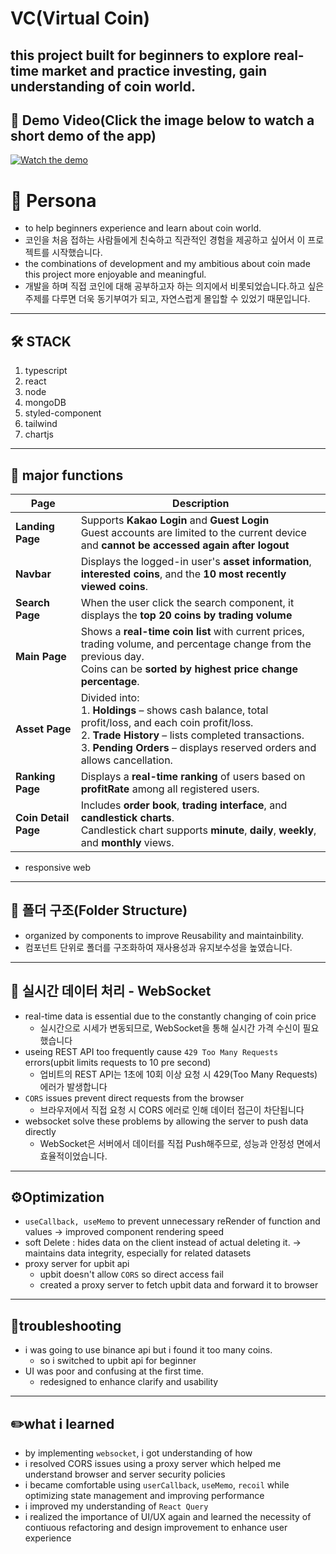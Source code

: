 # VC(Virtual Coin)

this project built for beginners to explore real-time market and practice investing, gain understanding of coin world.
---

## 🎥 Demo Video(Click the image below to watch a short demo of the app)
[![Watch the demo](https://img.youtube.com/vi/ccbFX_n9WCk/0.jpg)](https://www.youtube.com/watch?v=ccbFX_n9WCk)



# 👤 Persona
- to help beginners experience and learn about coin world.
- 코인을 처음 접하는 사람들에게 친숙하고 직관적인 경험을 제공하고 싶어서 이 프로젝트를 시작했습니다.
- the combinations of development and my ambitious about coin made this project more enjoyable and meaningful.
- 개발을 하며 직접 코인에 대해 공부하고자 하는 의지에서 비롯되었습니다.하고 싶은 주제를 다루면 더욱 동기부여가 되고, 자연스럽게 몰입할 수 있었기 때문입니다.

---
## 🛠️ STACK
1. typescript
2. react
3. node
4. mongoDB
5. styled-component
6. tailwind
7. chartjs

---

## 🚀 major functions
| Page | Description |
|------|-------------|
| **Landing Page** | Supports **Kakao Login** and **Guest Login**<br/> Guest accounts are limited to the current device and **cannot be accessed again after logout** |
| **Navbar** | Displays the logged-in user's **asset information**, **interested coins**, and the **10 most recently viewed coins**. |
| **Search Page** | When the user click the search component, it displays the **top 20 coins by trading volume** |
| **Main Page** | Shows a **real-time coin list** with current prices, trading volume, and percentage change from the previous day.<br/> Coins can be **sorted by highest price change percentage**. |
| **Asset Page** | Divided into: <br/> 1. **Holdings** – shows cash balance, total profit/loss, and each coin profit/loss. <br/> 2. **Trade History** – lists completed transactions. <br/> 3. **Pending Orders** – displays reserved orders and allows cancellation. |
| **Ranking Page** | Displays a **real-time ranking** of users based on **profitRate** among all registered users. |
| **Coin Detail Page** | Includes **order book**, **trading interface**, and **candlestick charts**.<br/> Candlestick chart supports **minute**, **daily**, **weekly**, and **monthly** views. |
+ responsive web

--- 

## 📁 폴더 구조(Folder Structure)
- organized by components to improve Reusability and maintainbility.
- 컴포넌트 단위로 폴더를 구조화하여 재사용성과 유지보수성을 높였습니다.

---

## 🔄 실시간 데이터 처리 - WebSocket
- real-time data is essential due to the constantly changing of coin price
  - 실시간으로 시세가 변동되므로, WebSocket을 통해 실시간 가격 수신이 필요했습니다
- useing REST API too frequently cause `429 Too Many Requests` errors(upbit limits requests to 10 pre second)
  - 업비트의 REST API는 1초에 10회 이상 요청 시 429(Too Many Requests) 에러가 발생합니다
- `CORS` issues prevent direct requests from the browser
  - 브라우저에서 직접 요청 시 CORS 에러로 인해 데이터 접근이 차단됩니다
- websocket solve these problems by allowing the server to push data directly
  - WebSocket은 서버에서 데이터를 직접 Push해주므로, 성능과 안정성 면에서 효율적이었습니다.

---

## ⚙️Optimization
- `useCallback, useMemo` to prevent unnecessary reRender of function and values -> improved component rendering speed
- soft Delete : hides data on the client instead of actual deleting it. -> maintains data integrity, especially for related datasets
- proxy server for upbit api
  - upbit doesn't allow `CORS` so direct access fail
  - created a proxy server to fetch upbit data and forward it to browser

--- 
## 🔫troubleshooting
- i was going to use binance api but i found it too many coins.
  - so i switched to upbit api for beginner
- UI was poor and confusing at the first time.
  - redesigned to enhance clarify and usability

--- 
 
## ✏️what i learned
- by implementing `websocket`, i got understanding of how
- i resolved CORS issues using a proxy server which helped me understand browser and server security policies
- i became comfortable using `userCallback`, `useMemo`, `recoil` while optimizing state management and improving performance
- i improved my understanding of `React Query`
- i realized the importance of UI/UX again and learned the necessity of contiuous refactoring and design improvement to enhance user experience 


